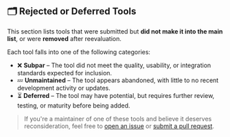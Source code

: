 ## 🗂️ Rejected or Deferred Tools

This section lists tools that were submitted but **did not make it into the main list**, or were **removed** after reevaluation.

Each tool falls into one of the following categories:

- ❌ **Subpar** – The tool did not meet the quality, usability, or integration standards expected for inclusion.  
- 💤 **Unmaintained** – The tool appears abandoned, with little to no recent development activity or updates.  
- ⏳ **Deferred** – The tool may have potential, but requires further review, testing, or maturity before being added.

> If you're a maintainer of one of these tools and believe it deserves reconsideration, feel free to [open an issue](https://github.com/mathewlewallen/awesome-free-tools/issues) or [submit a pull request](contributing.md).
